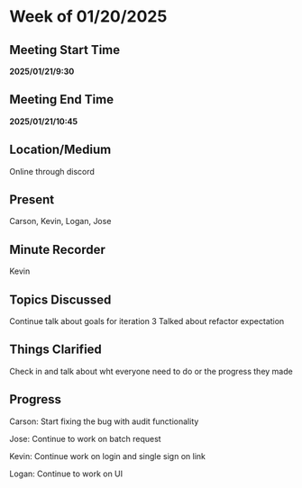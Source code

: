# Week of 01/20/2025

## Meeting Start Time

**2025/01/21/9:30**

## Meeting End Time

**2025/01/21/10:45**

## Location/Medium

Online through discord

## Present

Carson, Kevin, Logan, Jose

## Minute Recorder

Kevin

## Topics Discussed

Continue talk about goals for iteration 3
Talked about refactor expectation

## Things Clarified

Check in and talk about wht everyone need to do or the progress they made

## Progress

Carson: Start fixing the bug with audit functionality 

Jose: Continue to work on batch request

Kevin: Continue work on login and single sign on link

Logan: Continue to work on UI